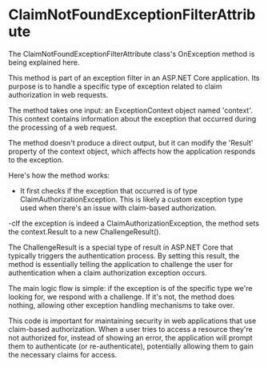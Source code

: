 # ClaimNotFoundExceptionFilterAttribute

The ClaimNotFoundExceptionFilterAttribute class's OnException method is being explained here.

This method is part of an exception filter in an ASP.NET Core application. Its purpose is to handle a specific type of exception related to claim authorization in web requests.

The method takes one input: an ExceptionContext object named 'context'. This context contains information about the exception that occurred during the processing of a web request.

The method doesn't produce a direct output, but it can modify the 'Result' property of the context object, which affects how the application responds to the exception.

Here's how the method works:

- It first checks if the exception that occurred is of type ClaimAuthorizationException. This is likely a custom exception type used when there's an issue with claim-based authorization.

-cIf the exception is indeed a ClaimAuthorizationException, the method sets the context.Result to a new ChallengeResult().

The ChallengeResult is a special type of result in ASP.NET Core that typically triggers the authentication process. By setting this result, the method is essentially telling the application to challenge the user for authentication when a claim authorization exception occurs.

The main logic flow is simple: if the exception is of the specific type we're looking for, we respond with a challenge. If it's not, the method does nothing, allowing other exception handling mechanisms to take over.

This code is important for maintaining security in web applications that use claim-based authorization. When a user tries to access a resource they're not authorized for, instead of showing an error, the application will prompt them to authenticate (or re-authenticate), potentially allowing them to gain the necessary claims for access.